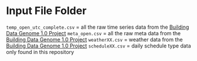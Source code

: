 # Input File Folder

`temp_open_utc_complete.csv` = all the raw time series data from the [Building Data Genome 1.0 Project](https://github.com/buds-lab/the-building-data-genome-project)
`meta_open.csv` = all the raw meta data from the [Building Data Genome 1.0 Project](https://github.com/buds-lab/the-building-data-genome-project)
`weatherXX.csv` = weather data from the [Building Data Genome 1.0 Project](https://github.com/buds-lab/the-building-data-genome-project)
`scheduleXX.csv` = daily schedule type data only found in this repository
